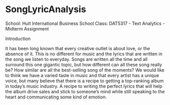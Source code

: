 # SongLyricAnalysis
School: Hult International Business School 
Class: DAT5317 - Text Analytics - Midterm Assignment

Introduction

It has been long known that every creative outlet is about love, or the absence of it. This is no different for music and the lyrics that are written in the song we listen to everyday. Songs are written all the time and all surround this one gigantic topic, but how different can all these song really be? How similar are all the best-selling song of the moments?  We would like to think we have a varied taste in music and that every artist has a unique voice, but many believe that there is a recipe to getting a top-ranking album in today’s music industry. A recipe to writing the perfect lyrics that will help the album drive sales and stick to someone’s mind while still speaking to the heart and communicating some kind of emotion. 
